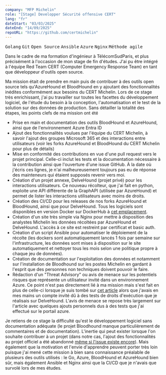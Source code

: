 ```yaml
---
company: "MFP Michelin"
role: "[Stage] Developper Sécurité offensive CERT"
lang: "fr"
dateStart: "03/03/2025"
dateEnd: "14/09/2025"
repoURL: "https://github.com/certmichelin"
---
```


<kbd>Golang</kbd> <kbd>Git</kbd> <kbd>Open Source</kbd> <kbd>Ansible</kbd> <kbd>Azure</kbd> <kbd>Nginx</kbd> <kbd>Méthode agile</kbd>

Dans le cadre de ma formation d'ingénieur à TélécomSudParis, et plus précisément à l'occasion de mon stage de fin d'études. J'ai pu être intégré à l'équipe Red Team CERT
(Computer Emergency Response Team) en tant que développeur d'outils open source.  

Ma mission était de prendre en main puis de contribuer à des outils open source tels qu'AzureHound et BloodHound en y ajoutant des fonctionnalités inédites conformément aux besoins du CERT Michelin. Lors de ce stage très enrichissant, j'ai pu travailler sur toutes les facettes du développement logiciel, de l'étude du besoin à la conception, l'automatisation et le test de la solution sur des données de production. Sans détailler la totalité des étapes, les points clefs de ma mission ont été


- Prise en main et documentation des outils BloodHound et AzureHound, ainsi que de l'environnement Azure Entra ID
- Ajout des fonctionnalités voulues par l'équipe du CERT Michelin, à savoir l'ajout des groupes Microsoft 365 et des interactions entre utilisateurs (voir les forks AzureHound et BloodHound du CERT Michelin pour plus de détails)
- Mise en conformité des contributions en vue d'une pull request vers le projet principal. Celle-ci inclut les tests et la documentation nécessaire à la contribution ainsi que l'ouverture d'une issue GitHub. À la date où j'écris ces lignes, je n'ai malheureusement toujours pas eu de réponse des mainteneurs qui étaient supposés revenir vers moi.
- Création d'un projet annexe, DelveHound (projet privé) pour les interactions utilisateurs. Ce nouveau récolteur, que j'ai fait en python, exploite une API différente de la GraphAPI (utilisée par AzureHound) et permet de lister les interactions utilisateurs avec moins de droits. 
- Création des CI/CD pour les releases de nos forks AzureHound et BloodHound, ainsi que pour DelveHound. Tous les logiciels sont disponibles en version Docker sur DockerHub à [cet emplacement](https://hub.docker.com/search?q=deddobifu).
- Création d'un site très simple via Nginx pour mettre à disposition des analystes Michelin les données récoltées par AzureHound et DelveHound. L'accès à ce site est restreint par certificat et basic auth.
- Création d'un script Ansible pour automatiser le déploiement de la récolte (les dockers sont automatiquement lancés 1 fois par semaine sur l'infrastructure, les données sont mises à disposition sur le site automatiquement et nettoyer tous les mois selon une politique propre à chaque jeu de données).
- Création de documentation sur l'exploitation des données et notamment sur l'installation de Bloodhound sur les postes Michelin en gardant à l'esprit que des personnes non techniques doivent pouvoir le faire.
- Rédaction d'un "Threat Advisory" ou avis de menace sur les potentiels risques que représente un utilisateur invité dans un environnement Azure. Ce point n'est pas directement lié à ma mission mais s'est fait en plus de celle-ci lorsque je suis tombé sur [cet article](https://www.beyondtrust.com/blog/entry/restless-guests) alors que j'avais en mes mains un compte invité dû à des tests de droits d'exécution que je réalisais sur DelveHound. L'avis de menace se repose très largement sur l'article avec quelques ajouts personnels dus à des tests que j'ai effectué sur le portail azure.

Je retiens de ce stage la difficulté qu'est le développement logiciel sans documentation adéquate (le projet Bloodhound manque particulièrement de commentaires et de documentation). L'inertie qui peut exister lorsque l'on souhaite contribuer à un projet (dans notre cas, l'ajout des fonctionnalités au projet officiel a été abandonné [même si l'issue existe encore](https://github.com/SpecterOps/BloodHound/issues/1359)). Mais également que la motivation et l'envie d'apprendre peuvent porter très loin puisque j'ai mené cette mission à bien sans connaissance préalable de plusieurs des outils utilisés : le Go, Azure, BloodHound et AzureHound bien sûr, mais également Ansible et Nginx ainsi que la CI/CD que je n'avais que survolé lors de mes études. 